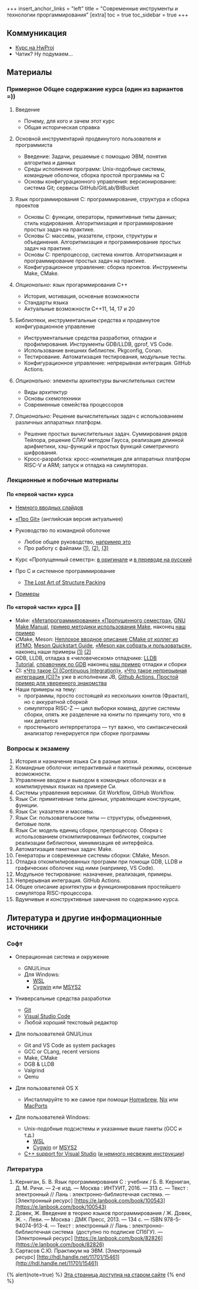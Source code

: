 +++
insert_anchor_links = "left"
title = "Современные инструменты и технологии проргаммирования"
[extra]
toc = true
toc_sidebar = true
+++

<!-- 1 семестр магистратура ПИ -->

## Коммуникация

- [Курс на HwProj](https://hwproj.ru/courses/50049/homeworks)
- Чатик? Ну подумаем...

## Материалы

### Примерное Общее содержание курса (один из вариантов =))

1.  Введение
    - Почему, для кого и зачем этот курс
    - Общая историческая справка

2.  Основной инструментарий продвинутого пользователя и программиста
    - Введение: Задачи, решаемые с помощью ЭВМ, понятия алгоритма и
        данных
    - Среды исполнения программ: Unix-подобные системы, командные
        оболочки, сборка простой программы на C
    - Основы конфигурационного управления: версионирование: система
        Git; сервисы GitHub/GitLab/BitBucket

3.  Язык программирования C: программирование, структура и сборка
    проектов
    - Основы C: функции, операторы, примитивные типы данных; стиль
        кодирования. Aлгоритмизация и программирование простых задач на
        практике.
    - Основы C: массивы, указатели, строки, структуры и объединения.
        Алгоритмизация и программирование простых задач на практике.
    - Основы C: препроцессор, система юнитов. Алгоритмизация и
        программирование простых задач на практике.
    - Конфигурационное управление: сборка проектов. Инструменты Make,
        CMake.

4.  *Опционально:* язык прогарммирования C++
    - История, мотивация, основные возможности
    - Стандарты языка
    - Актуальные возможности С++11, 14, 17 и 20

5.  Библиотеки, инструментальные средства и продвинутое конфигурационное
    управление

    - Инструментальные средства разработки, отладки и профилирования.
        Инструменты GDB/LLDB, gprof, VS Code.
    - Использование внешних библиотек. Pkgconfig, Conan.
    - Тестирование. Автоматизация тестирования, модульные тесты.
    - Конфигурационное управление: непрерывная интеграция. GitHub
        Actions.

6.  *Опционально:* элементы архитектуры вычислительных систем

    - Виды архитектур
    - Основы схемотехники
    - Современные семейства процессоров

7.  *Опционально:* Решение вычислительных задач с использованием
    различных аппаратных платформ.

    - Решение простых вычислительных задач. Суммирования рядов
        Тейлора, решение СЛАУ методом Гаусса, реализация длинной
        арифметики, хэш-функций и простых функций симетричного
        шифрования.
    - Кросс-разработка: кросс-компиляция для аппаратных платформ
        RISC-V и ARM; запуск и отладка на симуляторах.


### Лекционные и побочные материалы

#### По «первой части» курса
- [Немного вводных слайдов](https://github.com/dluciv/Modern-Tools-Techs-BM.5666/tree/main/slides)
- [«Про Git»](https://git-scm.com/book/ru/v2) (английская версия актуальнее)
- Руководство по командной оболочке
  - Любое общее руководство, [например это](https://ruvds.com/doc/bash.pdf)
  - Про работу с файлами [(1)](https://catonmat.net/bash-one-liners-explained-part-one), [(2)](https://catonmat.net/bash-one-liners-explained-part-two), [(3)](https://catonmat.net/bash-one-liners-explained-part-three)

- Курс «Пропущенный семестр»: [в оригинале](https://missing.csail.mit.edu/) и [в переводе на русский](https://missing-semester-rus.github.io/)
- Про C и системное программирование
  - [The Lost Art of Structure Packing](http://www.catb.org/esr/structure-packing/)
- [Примеры](https://github.com/dluciv/Modern-Tools-Techs-BM.5666/tree/main/examples)

#### По «второй части» курса 🧔🏻‍

- Make: [«Метапрограммирование» «Пропущенного семестра»](https://missing-semester-rus.github.io/2020/metaprogramming/),
  [GNU Make Manual](https://www.gnu.org/software/make/manual/), [пример методики использования Make](http://citforum.ru/operating_systems/gnumake/gnumake_02.shtml),
  наконец [наш пример](https://github.com/dluciv/Modern-Tools-Techs-BM.5666/tree/main/examples/C/03.A.Fractal)
- CMake, Meson: [Неплохое вводное описание CMake от коллег из ИТМО](https://neerc.ifmo.ru/wiki/index.php?title=CMake_Tutorial),
  [Meson Quickstart Guide](https://mesonbuild.com/Quick-guide.html), [«Meson как собрать и пользоваться»](https://dzen.ru/a/YwDYqO6fBXyjT6WE),
  наконец наши примеры
  [(1)](https://github.com/dluciv/Modern-Tools-Techs-BM.5666/tree/main/examples/C/03.B.RISC-Z)
  [(2)](https://github.com/dluciv/Modern-Tools-Techs-BM.5666/tree/main/examples/C/03.C.Lang)
- GDB, LLDB, отладка в «человеческом» отладчике: [LLDB Tutorial](https://lldb.llvm.org/use/tutorial.html), [справочник по GDB](https://habr.com/ru/articles/535960/)
  наконец [наш пример](https://github.com/dluciv/Modern-Tools-Techs-BM.5666/tree/main/examples/C/03.A.Fractal/.vscode) отладки и сборки
- CI: [«Что такое CI (Continuous Integration)»](https://habr.com/ru/articles/508216/),
  [«Что такое непрерывная интеграция (CI)?»](https://www.jetbrains.com/ru-ru/teamcity/ci-cd-guide/continuous-integration/) уже в исполнении JB,
  [Github Actions. Простой пример для уверенного знакомства](https://habr.com/ru/articles/711278/)
- Наши примеры на тему:
  - программы, просто состоящей из нескольких юнитов (Фрактал), но с аккуратной сборкой
  - симулятора RISC-Z — цикл выборки команд, другие системы сборки, опять же разделение на юниты по принципу того, что в них делается
  - простенького интерпретатора — тут важно, что синтаксический  анализатор генерируется при сборке программы


### Вопросы к экзамену

1.  История и назначение языка Си в разные эпохи.
2.  Командные оболочки: интерактивный и пакетный режимы, основные
    возможности.
3.  Управление вводом и выводом в командных оболочках и в компилируемых
    языках на примере Си.
4.  Системы управления версиями. Git Workflow, GitHub Workflow.
5.  Язык Си: примитивные типы данных, управляющие конструкции, функции.
6.  Язык Си: указатели и массивы.
7.  Язык Си: пользовательские типы — структуры, объединения, битовые
    поля.
8.  Язык Си: модель единиц сборки, препроцессор. Сборка с использованием
    откомпилированных библиотек, сокрытие реализации библиотеки,
    минимизация её интерфейса.
9.  Автоматизация пакетных задач: Make.
10. Генераторы и современные системы сборки: CMake, Meson.
11. Отладка откомпилированных программ при помощи GDB, LLDB и
    графических оболочек над ними (например, VS Code).
12. Модульное тестирование: назначение, реализация, примеры.
13. Непрерывная интеграция. GitHub Actions.
14. Общее описание архитектуры и функционирования простейшего симулятора
    RISC-процессора.
15. Вдумчивые и конструктивные замечания по содержанию курса.

## Литература и другие информационные источники

### Софт

- Операционная система и окружение
  - GNU/Linux 
  - Для Windows:
    - [WSL](https://learn.microsoft.com/en-us/windows/wsl/install)
    - [Cygwin](https://www.cygwin.com/) или [MSYS2](https://www.msys2.org/)

- Универсальные средства разработки
  - [Git](https://git-scm.com/)
  - [Visual Studio Code](https://code.visualstudio.com/)
  - Любой *хороший* текстовый редактор

- Для пользователей GNU/Linux
  - Git and VS Code as system packages
  - GCC or CLang, recent versions
  - Make, CMake
  - DGB & LLDB
  - Valgrind
  - Qemu

- Для пользователей OS X
  - Инсталлируйте то же самое при помощи [Homwbrew](https://brew.sh/), [Nix](https://nixcademy.com/posts/nix-on-macos/) или [MacPorts](https://www.macports.org/)
- Для пользователей Windows:
  - Unix-подобные подсистемы и указанные выше пакеты (GCC и т.д.)
    - [WSL](https://learn.microsoft.com/en-us/windows/wsl/install)
    - [Cygwin](https://www.cygwin.com/) or [MSYS2](https://www.msys2.org/)
  - [C++ support for Visual Studio](https://learn.microsoft.com/en-us/cpp/build/vscpp-step-0-installation?view=msvc-170) ([и
    немного несвежие инструкции](https://stackoverflow.com/a/55370133))

### Литература

1.  Керниган, Б. В. Язык программирования C : учебник / Б. В. Керниган,
    Д. М. Ричи. — 2-е изд. — Москва : ИНТУИТ, 2016. — 313 с. —
    Текст : электронный // Лань : электронно-библиотечная система. —
    \[Электронный ресурс\] [https://e.lanbook.com/book/100543](https://e.lanbook.com/book/100543)
2.  Довек, Ж. Введение в теорию языков программирования / Ж. Довек, Ж.
    -. Леви. — Москва : ДМК Пресс, 2013. — 134 с. — ISBN
    978-5-94074-913-4. — Текст : электронный // Лань :
    электронно-библиотечная система  (доступно по подписке СПбГУ). —
    \[Электронный ресурс\] [https://e.lanbook.com/book/82826](https://e.lanbook.com/book/82826)
3.  Сартасов С.Ю. Практикум на ЭВМ. \[Электронный ресурс\] [http://hdl.handle.net/11701/15461](http://hdl.handle.net/11701/15461)


{% alert(note=true) %}
[Эта страница доступна на старом сайте](https://sites.google.com/view/edu2018-dluciv-name/Home/modern-tools-techs?utm_source=edu.dluciv.name&utm_campaign=dluciv.name_domain)
{% end %}
